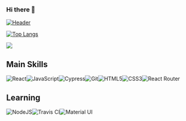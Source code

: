 ### Hi there 👋
[![Header](https://avatars.githubusercontent.com/u/67295227?s=120&v=4 "Header")](https://terminal.turing.edu/alumni/750-max-bregman)



<!--[![Readme Card](https://github-readme-stats.vercel.app/api/pin/?username=Max9545&repo=Rancid-Tomatillos)](https://github.com/Max9545/Rancid-Tomatillos)-->



[![Top Langs](https://github-readme-stats.vercel.app/api/top-langs/?username=Max9545&layout=compact)](https://github.com/Max9545/github-readme-stats)

<img align="center" src="https://github-readme-stats.vercel.app/api/?username=Max9545&theme=<THEME_NAME>" />




## Main Skills

<img alt="React" src="https://img.shields.io/badge/react%20-%2320232a.svg?&style=for-the-badge&logo=react&logoColor=%2361DAFB"/><img alt="JavaScript" src="https://img.shields.io/badge/javascript%20-%23323330.svg?&style=for-the-badge&logo=javascript&logoColor=%23F7DF1E"/><img alt="Cypress" src='https://img.shields.io/badge/cypress%20-%23404d59.svg?&style=for-the-badge&logo=Cypress&logoColor=white'/><img alt="Git" src="https://img.shields.io/badge/git%20-%23F05033.svg?&style=for-the-badge&logo=git&logoColor=white"/><img alt="HTML5" src="https://img.shields.io/badge/html5%20-%23E34F26.svg?&style=for-the-badge&logo=html5&logoColor=white"/><img alt="CSS3" src="https://img.shields.io/badge/css3%20-%231572B6.svg?&style=for-the-badge&logo=css3&logoColor=white"/><img alt="React Router" src='https://img.shields.io/badge/React_Router-CA4245?style=for-the-badge&logo=react-router&logoColor=white'/>

## Learning

<img alt="NodeJS" src="https://img.shields.io/badge/node.js%20-%2343853D.svg?&style=for-the-badge&logo=node.js&logoColor=white"/><img alt="Travis CI" src='https://img.shields.io/travis/jupyterhub/jupyterhub/master?logo=travis'/><img alt="Material UI" src='https://img.shields.io/badge/Material--UI-0081CB?style=for-the-badge&logo=material-ui&logoColor=white'/>


<!--
**Max9545/Max9545** is a ✨ _special_ ✨ repository because its `README.md` (this file) appears on your GitHub profile.

Here are some ideas to get you started:

- 🔭 I’m currently working on ...
- 🌱 I’m currently learning ...
- 👯 I’m looking to collaborate on ...
- 🤔 I’m looking for help with ...
- 💬 Ask me about ...
- 📫 How to reach me: ...
- 😄 Pronouns: ...
- ⚡ Fun fact: ...
-->

